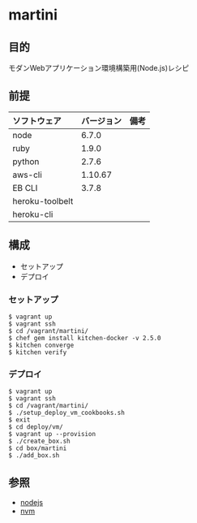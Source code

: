 # martini

## 目的
モダンWebアプリケーション環境構築用(Node.js)レシピ

## 前提
| ソフトウェア     | バージョン    | 備考         |
|:---------------|:-------------|:------------|
| node           | 6.7.0      |             |
| ruby           | 1.9.0      |             |
| python         | 2.7.6      |             |
| aws-cli        | 1.10.67    |           |
| EB CLI         | 3.7.8      |             |
| heroku-toolbelt|       |             |
| heroku-cli     |       |             |

## 構成
+ セットアップ
+ デプロイ

### セットアップ
```
$ vagrant up
$ vagrant ssh
$ cd /vagrant/martini/
$ chef gem install kitchen-docker -v 2.5.0
$ kitchen converge
$ kitchen verify
```

### デプロイ
```
$ vagrant up
$ vagrant ssh
$ cd /vagrant/martini/
$ ./setup_deploy_vm_cookbooks.sh 
$ exit
$ cd deploy/vm/
$ vagrant up --provision
$ ./create_box.sh
$ cd box/martini
$ ./add_box.sh
```

## 参照
+ [nodejs](https://supermarket.chef.io/cookbooks/nodejs)
+ [nvm](https://supermarket.chef.io/cookbooks/nvm)

